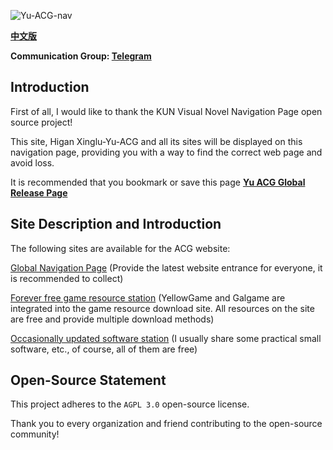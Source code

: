 ![Yu-ACG-nav](https://img.yugal.cc/i/2025/07/13/pmhkt3.png)

**[中文版](/docs/README_zh_cn.md)**
  
**Communication Group: [Telegram](https://t.me/xiaoyuO721)**


  
## Introduction

First of all, I would like to thank the KUN Visual Novel Navigation Page open source project!

This site, Higan Xinglu-Yu-ACG and all its sites will be displayed on this navigation page, providing you with a way to find the correct web page and avoid loss.

It is recommended that you bookmark or save this page **[Yu ACG Global Release Page](https://yugal.cc)**
  
## Site Description and Introduction

The following sites are available for the ACG website:

[Global Navigation Page](https://yugal.cc) (Provide the latest website entrance for everyone, it is recommended to collect)

[Forever free game resource station](https://seve.yugal.cc) (YellowGame and Galgame are integrated into the game resource download site. All resources on the site are free and provide multiple download methods)

[Occasionally updated software station](https://xy.yugal.cc) (I usually share some practical small software, etc., of course, all of them are free)

## Open-Source Statement

This project adheres to the `AGPL 3.0` open-source license.

Thank you to every organization and friend contributing to the open-source community!
